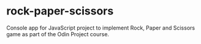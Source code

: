 # rock-paper-scissors
Console app for JavaScript project to implement Rock, Paper and Scissors game as part of the Odin Project course.
